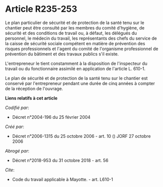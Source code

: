 # Article R235-253

Le plan particulier de sécurité et de protection de la santé tenu sur le chantier peut être consulté par les membres du
comité d'hygiène, de sécurité et des conditions de travail ou, à défaut, les délégués du personnel, le médecin du travail,
les représentants des chefs du service de la caisse de sécurité sociale compétent en matière de prévention des risques
professionnels et l'agent du comité de l'organisme professionnel de prévention du bâtiment et des travaux publics s'il
existe. 

L'entrepreneur le tient constamment à la disposition de l'inspecteur du travail ou du fonctionnaire assimilé en application
de l'article L. 610-1. 

Le plan de sécurité et de protection de la santé tenu sur le chantier est conservé par l'entrepreneur pendant une durée de
cinq années à compter de la réception de l'ouvrage.

**Liens relatifs à cet article**

_Codifié par_:

  - Décret n°2004-196 du 25 février 2004

_Créé par_:

  - Décret n°2006-1315 du 25 octobre 2006 - art. 10 () JORF 27 octobre 2006

_Abrogé par_:

  - Décret n°2018-953 du 31 octobre 2018 - art. 56

_Cite_:

  - Code du travail applicable à Mayotte. - art. L610-1
